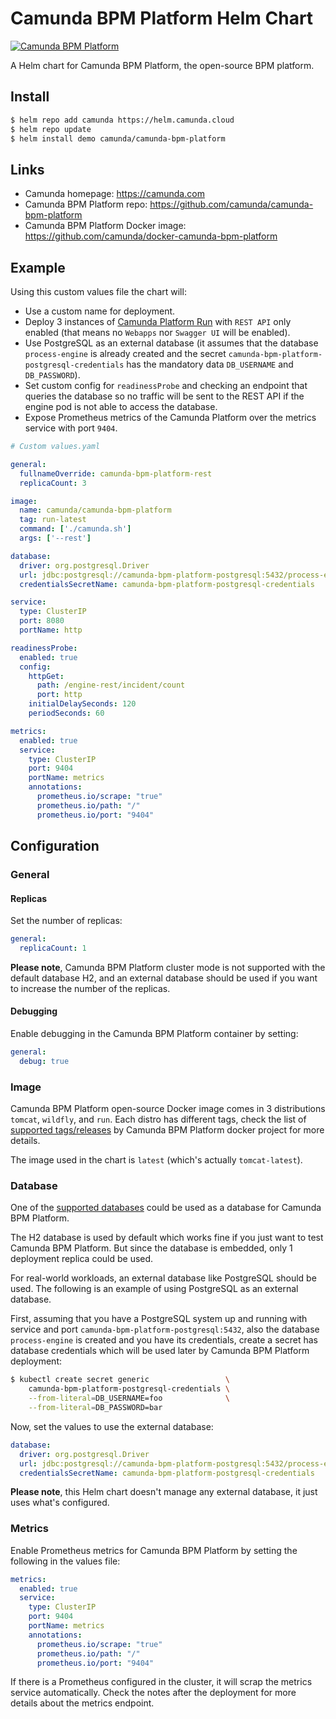 # Camunda BPM Platform Helm Chart
[![Camunda BPM Platform](https://img.shields.io/badge/dynamic/yaml?label=Camunda%20BPM%20Platform&prefix=v&query=version&url=https%3A%2F%2Fraw.githubusercontent.com%2Fcamunda-community-hub%2Fcamunda-helm%2Fmain%2Fcharts%2Fcamunda-bpm-platform%2FChart.yaml?style=plastic&logo=helm)](https://artifacthub.io/packages/helm/camunda/camunda-bpm-platform)

A Helm chart for Camunda BPM Platform, the open-source BPM platform.

## Install

```sh
$ helm repo add camunda https://helm.camunda.cloud
$ helm repo update
$ helm install demo camunda/camunda-bpm-platform
```

## Links

* Camunda homepage: https://camunda.com
* Camunda BPM Platform repo: https://github.com/camunda/camunda-bpm-platform
* Camunda BPM Platform Docker image: https://github.com/camunda/docker-camunda-bpm-platform

## Example

Using this custom values file the chart will:
* Use a custom name for deployment.
* Deploy 3 instances of [Camunda Platform Run](https://docs.camunda.org/manual/latest/user-guide/camunda-bpm-run/)
  with `REST API` only enabled (that means no `Webapps` nor `Swagger UI` will be enabled).
* Use PostgreSQL as an external database (it assumes that the database `process-engine` is already created
  and the secret `camunda-bpm-platform-postgresql-credentials` has the mandatory data `DB_USERNAME` and `DB_PASSWORD`).
* Set custom config for `readinessProbe` and checking an endpoint that queries the database
  so no traffic will be sent to the REST API if the engine pod is not able to access the database.
* Expose Prometheus metrics of the Camunda Platform over the metrics service with port `9404`.

```yaml
# Custom values.yaml

general:
  fullnameOverride: camunda-bpm-platform-rest
  replicaCount: 3

image:
  name: camunda/camunda-bpm-platform
  tag: run-latest
  command: ['./camunda.sh']
  args: ['--rest']

database:
  driver: org.postgresql.Driver
  url: jdbc:postgresql://camunda-bpm-platform-postgresql:5432/process-engine
  credentialsSecretName: camunda-bpm-platform-postgresql-credentials

service:
  type: ClusterIP
  port: 8080
  portName: http

readinessProbe:
  enabled: true
  config:
    httpGet:
      path: /engine-rest/incident/count
      port: http
    initialDelaySeconds: 120
    periodSeconds: 60

metrics:
  enabled: true
  service:
    type: ClusterIP
    port: 9404
    portName: metrics
    annotations:
      prometheus.io/scrape: "true"
      prometheus.io/path: "/"
      prometheus.io/port: "9404"
```

## Configuration

### General

#### Replicas
Set the number of replicas:
```yaml
general:
  replicaCount: 1
```
**Please note**, Camunda BPM Platform cluster mode is not supported with the default database H2,
and an external database should be used if you want to increase the number of the replicas.

#### Debugging
Enable debugging in the Camunda BPM Platform container by setting:
```yaml
general:
  debug: true
```

### Image

Camunda BPM Platform open-source Docker image comes in 3 distributions `tomcat`, `wildfly`, and `run`.
Each distro has different tags, check the list of
[supported tags/releases](https://github.com/camunda/docker-camunda-bpm-platform#supported-tagsreleases)
by Camunda BPM Platform docker project for more details.

The image used in the chart is `latest` (which's actually `tomcat-latest`).

### Database

One of the [supported databases](https://docs.camunda.org/manual/latest/introduction/supported-environments/#databases)
could be used as a database for Camunda BPM Platform.

The H2 database is used by default which works fine if you just want to test Camunda BPM Platform.
But since the database is embedded, only 1 deployment replica could be used.

For real-world workloads, an external database like PostgreSQL should be used.
The following is an example of using PostgreSQL as an external database.

First, assuming that you have a PostgreSQL system up and running with service and port
`camunda-bpm-platform-postgresql:5432`, also the database `process-engine` is created and you have its credentials,
create a secret has database credentials which will be used later by Camunda BPM Platform deployment:

```sh
$ kubectl create secret generic                 \
    camunda-bpm-platform-postgresql-credentials \
    --from-literal=DB_USERNAME=foo              \
    --from-literal=DB_PASSWORD=bar
```

Now, set the values to use the external database:

```yaml
database:
  driver: org.postgresql.Driver
  url: jdbc:postgresql://camunda-bpm-platform-postgresql:5432/process-engine
  credentialsSecretName: camunda-bpm-platform-postgresql-credentials
```

**Please note**, this Helm chart doesn't manage any external database, it just uses what's configured.

### Metrics

Enable Prometheus metrics for Camunda BPM Platform by setting the following in the values file:

```yaml
metrics:
  enabled: true
  service:
    type: ClusterIP
    port: 9404
    portName: metrics
    annotations:
      prometheus.io/scrape: "true"
      prometheus.io/path: "/"
      prometheus.io/port: "9404"
```

If there is a Prometheus configured in the cluster, it will scrap the metrics service automatically.
Check the notes after the deployment for more details about the metrics endpoint.
